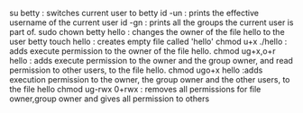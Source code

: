su betty : switches current user to betty
id -un   : prints the effective username of the current user
id -gn   : prints all the groups the current user is part of.
sudo chown betty hello :  changes the owner of the file hello to the user betty
touch hello : creates empty file called 'hello'
chmod u+x ./hello : adds execute permission to the owner of the file hello.
chmod ug+x,o+r  hello : adds execute permission to the owner and the group owner, and read permission to other users, to the file hello.
chmod ugo+x hello :adds execution permission to the owner, the group owner and the other users, to the file hello
chmod ug-rwx 0+rwx : removes all permissions for file owner,group owner and gives all permission to others

